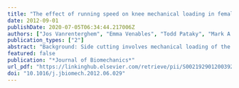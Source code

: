 ```yaml
---
title: "The effect of running speed on knee mechanical loading in females during side cutting"
date: 2012-09-01
publishDate: 2020-07-05T06:34:44.217006Z
authors: ["Jos Vanrenterghem", "Emma Venables", "Todd Pataky", "Mark A. Robinson"]
publication_types: ["2"]
abstract: "Background: Side cutting involves mechanical loading of the knee which has been associated with anterior cruciate ligament injury risk. Despite a fast growing body of research, the relationship between loading mechanisms and running speed is still unclear. The aim of this study was to investigate how running speed determines a likely trade-off between task achievement and actual mechanical loading. Methods: Fourteen female participants (mean age¼ 20.6 70.7 yr, height ¼ 1.66 7 0.05 m, mass ¼ 57.5 7 6.9 kg) performed 451 side cutting manoeuvres at 2, 3, 4 and 5 m sÀ1 approach speeds. Three dimensional motion and ground reaction forces were recorded to calculate whole body centre of mass (CoM) velocity and lower limb kinematics and kinetics, focusing on knee ﬂexion angle at touch-down and peak knee valgus loading during weight acceptance. One-way repeated measures ANOVA and onedimensional statistical parametric mapping were used to identify signiﬁcant speed effects on task achievement and mechanical loading. Results: Analysis of CoM velocities revealed that side cutting manoeuvres at higher running speeds matched the task requirements to a lesser extent. Despite a gradual increase of anterior–posterior deceleration and medio-lateral acceleration with running speed, knee loading mechanisms only reached meaningful levels from a 4 m sÀ1 running speed. Conclusion: Our results conﬁrmed a trade-off between task achievement and actual mechanical loading. This identiﬁed a need for standardisation of reporting running speeds. Taking into account also safety considerations, standardisation of a 4 m sÀ1 running speed is proposed for female athletes. & 2012 Elsevier Ltd. All rights reserved."
featured: false
publication: "*Journal of Biomechanics*"
url_pdf: "https://linkinghub.elsevier.com/retrieve/pii/S0021929012003922"
doi: "10.1016/j.jbiomech.2012.06.029"
---
```


